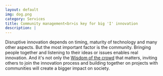 ```yaml
---
layout: default
img: dog.png
category: Services
title: Community management<br>is key for big 'I' innovation
description: |
---
```

  Disruptive innovation depends on timing, maturity of technology and many other aspects. But the most important factor is the community. Bringing people together and listening to their ideas or issues enables real innovation. And it's not only the [Wisdom of the crowd](https://en.wikipedia.org/wiki/Wisdom_of_the_crowd) that matters, inviting others to join the innovation process and building together on projects with communities will create a bigger impact on society. 
